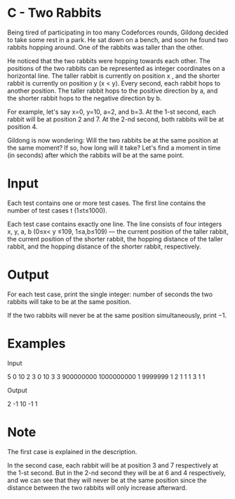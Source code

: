 # C - Two Rabbits

Being tired of participating in too many Codeforces rounds, Gildong decided to take some rest in a park. He sat down on a bench, and soon he found two rabbits hopping around. One of the rabbits was taller than the other.

He noticed that the two rabbits were hopping towards each other. The positions of the two rabbits can be represented as integer coordinates on a horizontal line. The taller rabbit is currently on position x
, and the shorter rabbit is currently on position y (x < y). Every second, each rabbit hops to another position. The taller rabbit hops to the positive direction by a, and the shorter rabbit hops to the negative direction by b.

For example, let's say x=0, y=10, a=2, and b=3. At the 1-st second, each rabbit will be at position 2 and 7. At the 2-nd second, both rabbits will be at position 4.

Gildong is now wondering: Will the two rabbits be at the same position at the same moment? If so, how long will it take? Let's find a moment in time (in seconds) after which the rabbits will be at the same point.

# Input

Each test contains one or more test cases. The first line contains the number of test cases t (1≤t≤1000).

Each test case contains exactly one line. The line consists of four integers x, y, a, b (0≤x< y ≤109, 1≤a,b≤109) — the current position of the taller rabbit, the current position of the shorter rabbit, the hopping distance of the taller rabbit, and the hopping distance of the shorter rabbit, respectively.

# Output

For each test case, print the single integer: number of seconds the two rabbits will take to be at the same position.

If the two rabbits will never be at the same position simultaneously, print −1.

# Examples

Input

5
0 10 2 3
0 10 3 3
900000000 1000000000 1 9999999
1 2 1 1
1 3 1 1

Output

2
-1
10
-1
1

# Note

The first case is explained in the description.

In the second case, each rabbit will be at position 3
and 7 respectively at the 1-st second. But in the 2-nd second they will be at 6 and 4 respectively, and we can see that they will never be at the same position since the distance between the two rabbits will only increase afterward.
